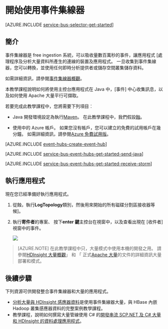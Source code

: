 <properties
    pageTitle="開始使用事件集線器與 Apache 大量 java |Microsoft Azure"
    description="請遵循此教學課程以開始使用 Azure 事件集線器;java 事件傳送及接收這些 Apache 大量叢集。"
    services="event-hubs"
    documentationCenter=""
    authors="fsautomata"
    manager="timlt"
    editor=""/>

<tags
    ms.service="event-hubs"
    ms.workload="na"
    ms.tgt_pltfrm="na"
    ms.devlang="na"
    ms.topic="article"
    ms.date="09/06/2016"
    ms.author="sethm"/>

# <a name="get-started-with-event-hubs"></a>開始使用事件集線器

[AZURE.INCLUDE [service-bus-selector-get-started](../../includes/service-bus-selector-get-started.md)]

## <a name="introduction"></a>簡介

事件集線器是 free ingestion 系統，可以吸收量數百萬秒的事件，讓應用程式 [處理程序及分析大量資料所產生的連線的裝置及應用程式。 一旦收集到事件集線器，您可以轉換，並使用任何即時分析提供者或儲存空間叢集儲存資料。

如需詳細資訊，請參閱[事件集線器概觀][]。

本教學課程說明如何將使用主控台應用程式在 Java 中，[事件] 中心收集訊息，以及如何使用 Apache 大量平行可擷取。

若要完成此教學課程中，您將需要下列項目︰

+ Java 開發環境設定為執行[Maven](http://maven.apache.org/)。 在此教學課程中，我們假設[蝕](https://www.eclipse.org/)。

+ 使用中的 Azure 帳戶。 如果您沒有帳戶，您可以建立的免費的試用帳戶在幾分鐘。 如需詳細資訊，請參閱[Azure 免費試用版](https://azure.microsoft.com/pricing/free-trial/)。

[AZURE.INCLUDE [event-hubs-create-event-hub](../../includes/event-hubs-create-event-hub.md)]

[AZURE.INCLUDE [service-bus-event-hubs-get-started-send-java](../../includes/service-bus-event-hubs-get-started-send-java.md)]


[AZURE.INCLUDE [service-bus-event-hubs-get-started-receive-storm](../../includes/service-bus-event-hubs-get-started-receive-storm.md)]

## <a name="run-the-applications"></a>執行應用程式

現在您已經準備好執行應用程式。

1.  從蝕，執行**LogTopology**類別，然後用來開始的所有磁碟分割區接收器等候]。

2.  執行**寄件者**的專案、 按下**enter 鍵**主控台在視窗中，以及查看出現在 [收件者] 視窗中的事件。

    ![][22]

> [AZURE.NOTE] 在此教學課程中只，大量模式中使用本機的開發之用。 請參閱[HDInsight 大量概觀][]」 和 「 正式[Apache 大量][]的文件的詳細資訊大量部署和模式。

## <a name="next-steps"></a>後續步驟

下列資源可供開發整合事件集線器和大量的應用程式。

- [分析大量與 HDInsight 感應器資料]是使用事件集線器大量，與 HBase 內嵌 Hadoop 叢集感應器資料的完整案例教學課程。
- 教學課程，說明如何撰寫大量管線使用 C# 的[開發串流 SCP.NET 及 C# 大量和 HDInsight 的資料處理應用程式][]。

<!-- Images. -->
[22]: ./media/event-hubs-java-storm-getstarted/receive-storm2.png

<!-- Links -->
[Azure classic portal]: https://manage.windowsazure.com/
[Event Processor Host]: https://www.nuget.org/packages/Microsoft.Azure.ServiceBus.EventProcessorHost
[事件集線器概觀]: event-hubs-overview.md

[Apache 大量]: https://storm.incubator.apache.org
[HDInsight 大量概觀]: ../hdinsight/hdinsight-storm-overview.md
[分析大量與 HDInsight 感應器資料]: ../hdinsight/hdinsight-storm-sensor-data-analysis.md
[開發串流 SCP.NET 及 C# 大量和 HDInsight 的資料處理應用程式]: ../hdinsight/hdinsight-storm-develop-csharp-visual-studio-topology.md
 